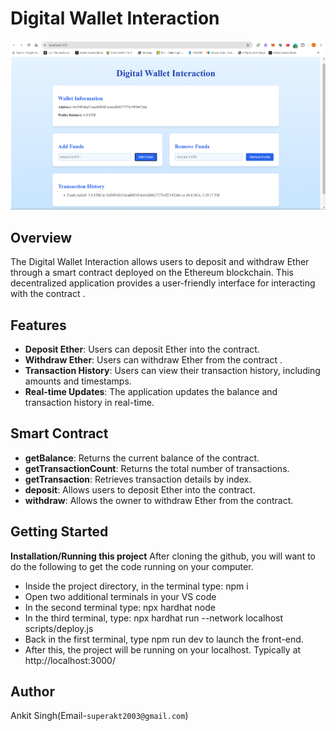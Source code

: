 # Digital Wallet Interaction
![image Alt](https://github.com/AkT-Singh101/meta-eth-avax2/blob/master/frontend.png?raw=true)

## Overview
The Digital Wallet Interaction allows users to deposit and withdraw Ether through a smart contract deployed on the Ethereum blockchain. This decentralized application provides a user-friendly interface for interacting with the contract .

## Features
- **Deposit Ether**: Users can deposit Ether into the contract.
- **Withdraw Ether**: Users can withdraw Ether from the contract .
- **Transaction History**: Users can view their transaction history, including amounts and timestamps.
- **Real-time Updates**: The application updates the balance and transaction history in real-time.

## Smart Contract
- **getBalance**: Returns the current balance of the contract.
- **getTransactionCount**: Returns the total number of transactions.
- **getTransaction**: Retrieves transaction details by index.
- **deposit**: Allows users to deposit Ether into the contract.
- **withdraw**: Allows the owner to withdraw Ether from the contract.

## Getting Started
**Installation/Running this project**
After cloning the github, you will want to do the following to get the code running on your computer.
- Inside the project directory, in the terminal type: npm i
- Open two additional terminals in your VS code
- In the second terminal type: npx hardhat node
- In the third terminal, type: npx hardhat run --network localhost scripts/deploy.js
- Back in the first terminal, type npm run dev to launch the front-end.
- After this, the project will be running on your localhost. Typically at http://localhost:3000/

## Author
Ankit Singh(Email-`superakt2003@gmail.com`)
